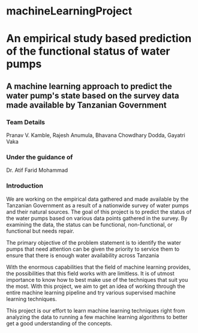 # machineLearningProject

# An empirical study based prediction of the functional status of water pumps
## A machine learning approach to predict the water pump's state based on the survey data made available by Tanzanian Government
 

### Team Details
Pranav V. Kamble,
Rajesh Anumula,
Bhavana Chowdhary Dodda,
Gayatri Vaka

### Under the guidance of
Dr. Atif Farid Mohammad

### Introduction

We are working on the empirical data gathered and made available by the Tanzanian Government as a result of a nationwide survey of water pumps and their natural sources. The goal of this project is to predict the status of the water pumps based on various data points gathered in the survey. By examining the data, the status can be functional, non-functional, or functional but needs repair.

The primary objective of the problem statement is to identify the water pumps that need attention can be given the priority to service them to ensure that there is enough water availability across Tanzania

 

With the enormous capabilities that the field of machine learning provides, the possibilities that this field works with are limitless. It is of utmost importance to know how to best make use of the techniques that suit you the most. With this project, we aim to get an idea of working through the entire machine learning pipeline and try various supervised machine learning techniques. 

 

This project is our effort to learn machine learning techniques right from analyzing the data to running a few machine learning algorithms to better get a good understanding of the concepts.
